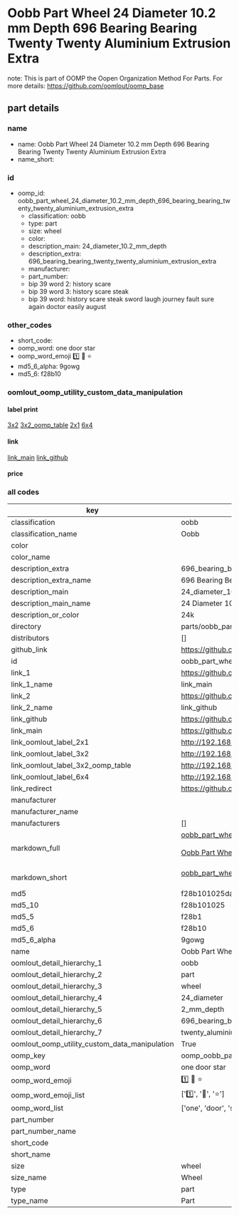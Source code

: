 # Oobb Part Wheel 24 Diameter 10.2 mm Depth 696 Bearing Bearing Twenty Twenty Aluminium Extrusion Extra  

note: This is part of OOMP the Oopen Organization Method For Parts. For more details: https://github.com/oomlout/oomp_base

##  part details
  







### name
* name: Oobb Part Wheel 24 Diameter 10.2 mm Depth 696 Bearing Bearing Twenty Twenty Aluminium Extrusion Extra
* name_short: 
### id
* oomp_id: oobb_part_wheel_24_diameter_10.2_mm_depth_696_bearing_bearing_twenty_twenty_aluminium_extrusion_extra
  * classification: oobb
  * type: part
  * size: wheel
  * color: 
  * description_main: 24_diameter_10.2_mm_depth
  * description_extra: 696_bearing_bearing_twenty_twenty_aluminium_extrusion_extra
  * manufacturer: 
  * part_number: 
  * bip 39 word 2: history scare
  * bip 39 word 3: history scare steak
  * bip 39 word: history scare steak sword laugh journey fault sure again doctor easily august

### other_codes
* short_code: 
* oomp_word: one door star
* oomp_word_emoji :one: :door: :star:
* md5_6_alpha: 9gowg
* md5_6: f28b10






### oomlout_oomp_utility_custom_data_manipulation
#### label print
[3x2](http://192.168.1.245:1112/?label=oomp%209gowg)
[3x2_oomp_table](http://192.168.1.108:1112/?label=oomp%209gowg)
[2x1](http://192.168.1.242:1112/?label=oomp%209gowg)
[6x4](http://192.168.1.55:1112/?label=oomp%209gowg)    

#### link

[link_main](https://github.com/oomlout/oomlout_oomp_version_1_messy/tree/main/parts/oobb_part_wheel_24_diameter_10.2_mm_depth_696_bearing_bearing_twenty_twenty_aluminium_extrusion_extra) [link_github](https://github.com/oomlout/oomlout_oomp_version_1_messy/tree/main/parts/oobb_part_wheel_24_diameter_10.2_mm_depth_696_bearing_bearing_twenty_twenty_aluminium_extrusion_extra)                             

#### price







### all codes 
| key | value |  
| --- | --- |  
| classification | oobb |  
| classification_name | Oobb |  
| color |  |  
| color_name |  |  
| description_extra | 696_bearing_bearing_twenty_twenty_aluminium_extrusion_extra |  
| description_extra_name | 696 Bearing Bearing Twenty Twenty Aluminium Extrusion Extra |  
| description_main | 24_diameter_10.2_mm_depth |  
| description_main_name | 24 Diameter 10.2 mm Depth |  
| description_or_color | 24k |  
| directory | parts/oobb_part_wheel_24_diameter_10.2_mm_depth_696_bearing_bearing_twenty_twenty_aluminium_extrusion_extra |  
| distributors | [] |  
| github_link | https://github.com/oomlout/oomlout_oomp_part_src/tree/main/parts/oobb_part_wheel_24_diameter_10.2_mm_depth_696_bearing_bearing_twenty_twenty_aluminium_extrusion_extra |  
| id | oobb_part_wheel_24_diameter_10.2_mm_depth_696_bearing_bearing_twenty_twenty_aluminium_extrusion_extra |  
| link_1 | https://github.com/oomlout/oomlout_oomp_version_1_messy/tree/main/parts/oobb_part_wheel_24_diameter_10.2_mm_depth_696_bearing_bearing_twenty_twenty_aluminium_extrusion_extra |  
| link_1_name | link_main |  
| link_2 | https://github.com/oomlout/oomlout_oomp_version_1_messy/tree/main/parts/oobb_part_wheel_24_diameter_10.2_mm_depth_696_bearing_bearing_twenty_twenty_aluminium_extrusion_extra |  
| link_2_name | link_github |  
| link_github | https://github.com/oomlout/oomlout_oomp_version_1_messy/tree/main/parts/oobb_part_wheel_24_diameter_10.2_mm_depth_696_bearing_bearing_twenty_twenty_aluminium_extrusion_extra |  
| link_main | https://github.com/oomlout/oomlout_oomp_version_1_messy/tree/main/parts/oobb_part_wheel_24_diameter_10.2_mm_depth_696_bearing_bearing_twenty_twenty_aluminium_extrusion_extra |  
| link_oomlout_label_2x1 | http://192.168.1.242:1112/?label=oomp%209gowg |  
| link_oomlout_label_3x2 | http://192.168.1.245:1112/?label=oomp%209gowg |  
| link_oomlout_label_3x2_oomp_table | http://192.168.1.108:1112/?label=oomp%209gowg |  
| link_oomlout_label_6x4 | http://192.168.1.55:1112/?label=oomp%209gowg |  
| link_redirect | https://github.com/oomlout/oomlout_oomp_version_1_messy/tree/main/parts/oobb_part_wheel_24_diameter_10.2_mm_depth_696_bearing_bearing_twenty_twenty_aluminium_extrusion_extra |  
| manufacturer |  |  
| manufacturer_name |  |  
| manufacturers | [] |  
| markdown_full | [oobb_part_wheel_24_diameter_10.2_mm_depth_696_bearing_bearing_twenty_twenty_aluminium_extrusion_extra](none)<br>[](none)<br>[Oobb Part Wheel 24 Diameter 10.2 Mm Depth 696 Bearing Bearing Twenty Twenty Aluminium Extrusion Extra](none)<br><br> |  
| markdown_short | [oobb_part_wheel_24_diameter_10.2_mm_depth_696_bearing_bearing_twenty_twenty_aluminium_extrusion_extra](none)<br><br> |  
| md5 | f28b101025da0a7de1becdc5aa301361 |  
| md5_10 | f28b101025 |  
| md5_5 | f28b1 |  
| md5_6 | f28b10 |  
| md5_6_alpha | 9gowg |  
| name | Oobb Part Wheel 24 Diameter 10.2 mm Depth 696 Bearing Bearing Twenty Twenty Aluminium Extrusion Extra |  
| oomlout_detail_hierarchy_1 | oobb |  
| oomlout_detail_hierarchy_2 | part |  
| oomlout_detail_hierarchy_3 | wheel |  
| oomlout_detail_hierarchy_4 | 24_diameter |  
| oomlout_detail_hierarchy_5 | 2_mm_depth |  
| oomlout_detail_hierarchy_6 | 696_bearing_bearing_twenty |  
| oomlout_detail_hierarchy_7 | twenty_aluminium_extrusion_extra |  
| oomlout_oomp_utility_custom_data_manipulation | True |  
| oomp_key | oomp_oobb_part_wheel_24_diameter_10.2_mm_depth_696_bearing_bearing_twenty_twenty_aluminium_extrusion_extra |  
| oomp_word | one door star |  
| oomp_word_emoji | :one: :door: :star: |  
| oomp_word_emoji_list | [':one:', ':door:', ':star:'] |  
| oomp_word_list | ['one', 'door', 'star'] |  
| part_number |  |  
| part_number_name |  |  
| short_code |  |  
| short_name |  |  
| size | wheel |  
| size_name | Wheel |  
| type | part |  
| type_name | Part |  
